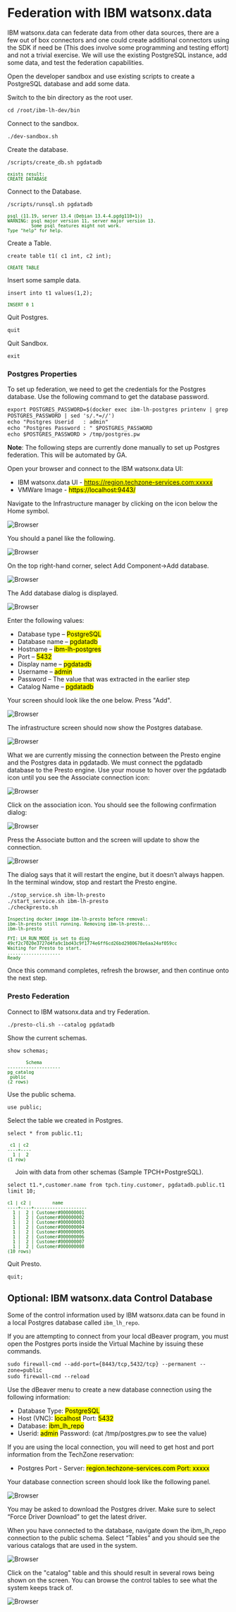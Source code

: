 # Federation with IBM watsonx.data
IBM watsonx.data can federate data from other data sources, there are a few out of box connectors and one could create additional connectors using the SDK if need be (This does involve some programming and testing effort) and not a trivial exercise. We will use the existing PostgreSQL instance, add some data, and test the federation capabilities. 

Open the developer sandbox and use existing scripts to create a PostgreSQL database and add some data.

Switch to the bin directory as the root user.

```
cd /root/ibm-lh-dev/bin
```

Connect to the sandbox.
```
./dev-sandbox.sh 
```
Create the database.
```
/scripts/create_db.sh pgdatadb
```
<pre style="font-size: small; color: darkgreen; overflow: auto">
exists result: 
CREATE DATABASE
</pre>

Connect to the Database.
```
/scripts/runsql.sh pgdatadb
```
<pre style="font-size: small; color: darkgreen; overflow: auto">
psql (11.19, server 13.4 (Debian 13.4-4.pgdg110+1))
WARNING: psql major version 11, server major version 13.
         Some psql features might not work.
Type "help" for help.
</pre>

Create a Table.
```
create table t1( c1 int, c2 int);
```
<pre style="font-size: small; color: darkgreen; overflow: auto">
CREATE TABLE
</pre>
Insert some sample data.
```
insert into t1 values(1,2);
```
<pre style="font-size: small; color: darkgreen; overflow: auto">
INSERT 0 1
</pre>

Quit Postgres.
```
quit
```

Quit Sandbox.
```
exit
```
### Postgres Properties
To set up federation, we need to get the credentials for the Postgres database.
Use the following command to get the database password.
```
export POSTGRES_PASSWORD=$(docker exec ibm-lh-postgres printenv | grep POSTGRES_PASSWORD | sed 's/.*=//')
echo "Postgres Userid   : admin"
echo "Postgres Password : " $POSTGRES_PASSWORD
echo $POSTGRES_PASSWORD > /tmp/postgres.pw
```
**Note**: The following steps are currently done manually to set up Postgres federation. This will be automated by GA.

Open your browser and connect to the IBM watsonx.data UI:

   * IBM watsonx.data UI - <mark>https://region.techzone-services.com:xxxxx</mark>
   * VMWare Image - <mark>https://localhost:9443/</mark>
   
Navigate to the Infrastructure manager by clicking on the icon below the Home symbol.

![Browser](wxd-images/watsonx-icon-infra.png)
  
You should a panel like the following.

![Browser](wxd-images/watsonx-infrastructure-1.png)
 
On the top right-hand corner, select Add Component->Add database.

![Browser](wxd-images/watsonx-add-component.png)
 
The Add database dialog is displayed.

![Browser](wxd-images/watsonx-adddb.png)
      
Enter the following values:

   * Database type – <mark>PostgreSQL</mark>
   * Database name – <mark>pgdatadb</mark>
   * Hostname – <mark>ibm-lh-postgres</mark>
   * Port – <mark>5432</mark>
   * Display name – <mark>pgdatadb</mark>
   * Username – <mark>admin</mark>
   * Password – The value that was extracted in the earlier step
   * Catalog Name – <mark>pgdatadb</mark>
   
Your screen should look like the one below. Press "Add".

![Browser](wxd-images/watsonx-adddb-filled.png)

The infrastructure screen should now show the Postgres database.

![Browser](wxd-images/watsonx-infrastructure-2.png)
 
What we are currently missing the connection between the Presto engine and the Postgres data in pgdatadb. We must connect the pgdatadb database to the Presto engine. Use your mouse to hover over the pgdatadb icon until you see the Associate connection icon:

![Browser](wxd-images/watsonx-associate-icon.png)
 
Click on the association icon. You should see the following confirmation dialog:

![Browser](wxd-images/watsonx-associate-engine.png)
 
Press the Associate button and the screen will update to show the connection.

![Browser](wxd-images/watsonx-infrastructure-3.png)
 
The dialog says that it will restart the engine, but it doesn’t always happen. In the terminal window, stop and restart the Presto engine. 
 
```
./stop_service.sh ibm-lh-presto
./start_service.sh ibm-lh-presto
./checkpresto.sh
```
<pre style="font-size: small; color: darkgreen; overflow: auto">
Inspecting docker image ibm-lh-presto before removal:
ibm-lh-presto still running. Removing ibm-lh-presto...
ibm-lh-presto

FYI: LH_RUN_MODE is set to diag
49cf2c7020e3727d4fa9c1bd43c9f1774e6ff6cd26bd2980678e6aa24af059cc
Waiting for Presto to start.
....................
Ready
</pre>
Once this command completes, refresh the browser, and then continue onto the next step.

### Presto Federation
Connect to IBM watsonx.data and try Federation.
```
./presto-cli.sh --catalog pgdatadb
```
Show the current schemas.
```
show schemas;
```
<pre style="font-size: small; color: darkgreen; overflow: auto">
       Schema       
--------------------
pg_catalog         
 public             
(2 rows)
</pre>
Use the public schema.
```
use public;
```
Select the table we created in Postgres.
```
select * from public.t1;
```
<pre style="font-size: small; color: darkgreen; overflow: auto">
 c1 | c2 
----+----
  1 |  2 
(1 row)
</pre>
 
Join with data from other schemas (Sample TPCH+PostgreSQL).
```
select t1.*,customer.name from tpch.tiny.customer, pgdatadb.public.t1 limit 10;
```
<pre style="font-size: small; color: darkgreen; overflow: auto">
c1 | c2 |        name        
----+----+--------------------
  1 |  2 | Customer#000000001 
  1 |  2 | Customer#000000002 
  1 |  2 | Customer#000000003 
  1 |  2 | Customer#000000004 
  1 |  2 | Customer#000000005 
  1 |  2 | Customer#000000006 
  1 |  2 | Customer#000000007 
  1 |  2 | Customer#000000008 
(10 rows)
</pre>

Quit Presto.
```
quit;
```

## Optional: IBM watsonx.data Control Database
Some of the control information used by IBM watsonx.data can be found in a local Postgres database called ```ibm_lh_repo```. 

If you are attempting to connect from your local dBeaver program, you must open the Postgres ports inside the Virtual Machine by issuing these commands.
```
sudo firewall-cmd --add-port={8443/tcp,5432/tcp} --permanent --zone=public
sudo firewall-cmd --reload
```
Use the dBeaver menu to create a new database connection using the following information:
   
   * Database Type: <mark>PostgreSQL</mark>
   * Host (VNC): <mark>localhost</mark> Port: <mark>5432</mark>
   * Database: <mark>ibm_lh_repo</mark>
   * Userid: <mark>admin</mark> Password: (cat /tmp/postgres.pw to see the value)

If you are using the local connection, you will need to get host and port information from the TechZone reservation:

   * Postgres Port - Server: <mark>region.techzone-services.com Port: xxxxx</mark>

Your database connection screen should look like the following panel.

![Browser](wxd-images/dbeaver-ibmlhrepo-connection.png)
 
You may be asked to download the Postgres driver. Make sure to select “Force Driver Download” to get the latest driver.

When you have connected to the database, navigate down the ibm_lh_repo connection to the public schema. Select “Tables” and you should see the various catalogs that are used in the system.

![Browser](wxd-images/dbeaver-ibmlhrepo.png)
 
Click on the "catalog" table and this should result in several rows being shown on the screen. You can browse the control tables to see what the system keeps track of.

![Browser](wxd-images/dbeaver-ibmlhrepo-data.png)
 
 

